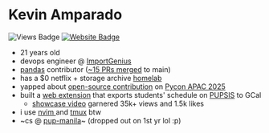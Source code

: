 # Kevin Amparado

![Views Badge](https://komarev.com/ghpvc/?username=kevsteramp&label=Profile%20views&color=0e75b6&style=flat) [![Website Badge](https://img.shields.io/badge/website-kevinamparado.com-blue)](https://kevinamparado.com)

- 21 years old
- devops engineer @ [ImportGenius](https://www.importgenius.com/)
- [pandas](https://pandas.pydata.org/) contributor ([~15 PRs merged](https://github.com/pandas-dev/pandas/commits?author=kevsteramp) to main)
- has a $0 netflix + storage archive [homelab](https://www.linkedin.com/posts/kevin-amparado_from-junk-to-homelab-breathing-new-life-activity-7330570147318980608-Bax5)
- yapped about [open-source contribution](https://youtu.be/MIfd-ntWq_A?si=JqTM2cqOksi8i47p) on [Pycon APAC 2025](https://www.facebook.com/share/p/1Ahf5GrPxd/)
- built a [web extension](https://github.com/KevsterAmp/PUPSIS-Schedule-Exporter) that exports students' schedule on [PUPSIS](https://sis2.pup.edu.ph/) to GCal
  - [showcase video](https://www.facebook.com/share/v/1C6tNF3htf/) garnered 35k+ views and 1.5k likes
- i use [ nvim ](https://github.com/KevsterAmp/Lazyvim-config.nvim) and [tmux](https://github.com/tmux/tmux/wiki) btw
- ~cs @ [pup-manila](https://www.pup.edu.ph/)~ (dropped out on 1st yr lol :p)
